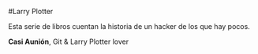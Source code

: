 #Larry Plotter

Esta serie de libros cuentan la historia de un hacker de los que hay pocos.

**Casi Aunión**, Git & Larry Plotter lover
